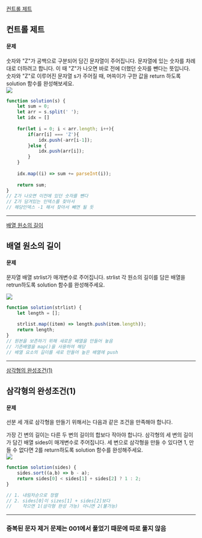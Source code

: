 [컨트롤 제트](https://school.programmers.co.kr/learn/courses/30/lessons/120853)
## 컨트롤 제트
#### 문제
숫자와 "Z"가 공백으로 구분되어 담긴 문자열이 주어집니다. 문자열에 있는 숫자를 차례대로 더하려고 합니다. 이 때 "Z"가 나오면 바로 전에 더했던 숫자를 뺀다는 뜻입니다. 숫자와 "Z"로 이루어진 문자열 s가 주어질 때, 머쓱이가 구한 값을 return 하도록 solution 함수를 완성해보세요.
<br/>
![](https://velog.velcdn.com/images/jkang4531/post/eeabb350-6481-4593-bd22-a8856d4e74a5/image.png)

```javascript
function solution(s) {
    let sum = 0;
    let arr = s.split(' ');
    let idx = []
    
    for(let i = 0; i < arr.length; i++){
        if(arr[i] === 'Z'){
            idx.push(-arr[i-1]);
        }else {
            idx.push(arr[i]);
        }
    }
    
    idx.map((i) => sum += parseInt(i));
    
    return sum;
}
// Z가 나오면 이전에 있던 숫자를 뺀다
// Z가 담겨있는 인덱스를 찾아서
// 해당인덱스 -1 해서 찾아서 빼면 될 듯
```
---
[배열 원소의 길이](https://school.programmers.co.kr/learn/courses/30/lessons/120854)
## 배열 원소의 길이
#### 문제
문자열 배열 strlist가 매개변수로 주어집니다. strlist 각 원소의 길이를 담은 배열을 retrun하도록 solution 함수를 완성해주세요.
<br/>

![](https://velog.velcdn.com/images/jkang4531/post/e174a789-18ec-461f-9c38-04000ecbfc41/image.png)

```javascript
function solution(strlist) {
    let length = [];
    
    strlist.map((item) => length.push(item.length));
    return length;
}
// 원본을 보존하기 위해 새로운 배열을 만들어 놓음
// 기존배열을 map()을 사용하여 해당 
// 배열 요소의 길이를 새로 만들어 높은 배열에 push
```
---
[삼각형의 완성조건(1)](https://school.programmers.co.kr/learn/courses/30/lessons/120889)
## 삼각형의 완성조건(1)
#### 문제
선분 세 개로 삼각형을 만들기 위해서는 다음과 같은 조건을 만족해야 합니다.

가장 긴 변의 길이는 다른 두 변의 길이의 합보다 작아야 합니다.
삼각형의 세 변의 길이가 담긴 배열 sides이 매개변수로 주어집니다. 세 변으로 삼각형을 만들 수 있다면 1, 만들 수 없다면 2를 return하도록 solution 함수를 완성해주세요.
<br/>
![](https://velog.velcdn.com/images/jkang4531/post/ec760eb2-e2d3-4a80-819b-508699e4a297/image.png)

```javascript
function solution(sides) {
    sides.sort((a,b) => b - a);
    return sides[0] < sides[1] + sides[2] ? 1 : 2;
}

// 1. 내림차순으로 정렬
// 2. sides[0]이 sizes[1] + sides[2]보다 
//    작으면 1(삼각형 완성 가능) 아니면 2(불가능)
```
---
### 중복된 문자 제거 문제는 001에서 풀었기 때문에 따로 풀지 않음
